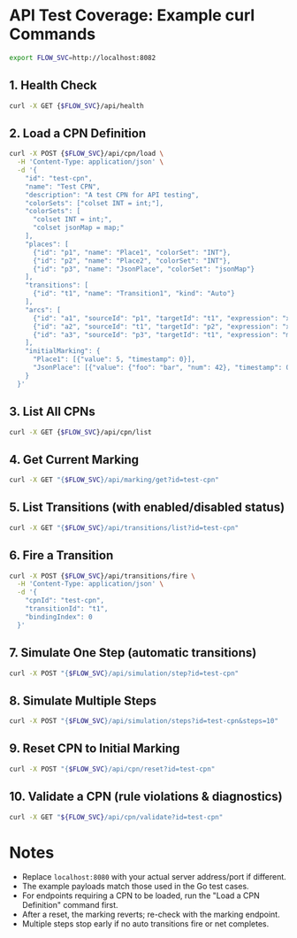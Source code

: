 # API Test Coverage: Example curl Commands

```sh
export FLOW_SVC=http://localhost:8082
```
## 1. Health Check
```sh
curl -X GET {$FLOW_SVC}/api/health
```

## 2. Load a CPN Definition
```sh
curl -X POST {$FLOW_SVC}/api/cpn/load \
  -H 'Content-Type: application/json' \
  -d '{
    "id": "test-cpn",
    "name": "Test CPN",
    "description": "A test CPN for API testing",
    "colorSets": ["colset INT = int;"],
    "colorSets": [
      "colset INT = int;",
      "colset jsonMap = map;"
    ],
    "places": [
      {"id": "p1", "name": "Place1", "colorSet": "INT"},
      {"id": "p2", "name": "Place2", "colorSet": "INT"},
      {"id": "p3", "name": "JsonPlace", "colorSet": "jsonMap"}
    ],
    "transitions": [
      {"id": "t1", "name": "Transition1", "kind": "Auto"}
    ],
    "arcs": [
      {"id": "a1", "sourceId": "p1", "targetId": "t1", "expression": "x", "direction": "IN"},
      {"id": "a2", "sourceId": "t1", "targetId": "p2", "expression": "x + 1", "direction": "OUT"},
      {"id": "a3", "sourceId": "p3", "targetId": "t1", "expression": "m", "direction": "IN"}
    ],
    "initialMarking": {
      "Place1": [{"value": 5, "timestamp": 0}],
      "JsonPlace": [{"value": {"foo": "bar", "num": 42}, "timestamp": 0}]
    }
  }'
```

## 3. List All CPNs
```sh
curl -X GET {$FLOW_SVC}/api/cpn/list
```

## 4. Get Current Marking
```sh
curl -X GET "{$FLOW_SVC}/api/marking/get?id=test-cpn"
```

## 5. List Transitions (with enabled/disabled status)
```sh
curl -X GET "{$FLOW_SVC}/api/transitions/list?id=test-cpn"
```

## 6. Fire a Transition
```sh
curl -X POST {$FLOW_SVC}/api/transitions/fire \
  -H 'Content-Type: application/json' \
  -d '{
    "cpnId": "test-cpn",
    "transitionId": "t1",
    "bindingIndex": 0
  }'
```

## 7. Simulate One Step (automatic transitions)
```sh
curl -X POST "{$FLOW_SVC}/api/simulation/step?id=test-cpn"
```

## 8. Simulate Multiple Steps
```sh
curl -X POST "{$FLOW_SVC}/api/simulation/steps?id=test-cpn&steps=10"
```

## 9. Reset CPN to Initial Marking
```sh
curl -X POST "{$FLOW_SVC}/api/cpn/reset?id=test-cpn"
```

## 10. Validate a CPN (rule violations & diagnostics)
```sh
curl -X GET "${FLOW_SVC}/api/cpn/validate?id=test-cpn"
```

# Notes
- Replace `localhost:8080` with your actual server address/port if different.
- The example payloads match those used in the Go test cases.
- For endpoints requiring a CPN to be loaded, run the "Load a CPN Definition" command first.
- After a reset, the marking reverts; re-check with the marking endpoint.
- Multiple steps stop early if no auto transitions fire or net completes.
